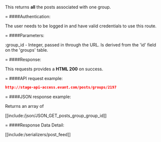 <!-- --- title: GET /posts/group/:group_id -->

This returns **all** the posts associated with one group.

=
####Authentication:

The user needs to be logged in and have valid credentials to use this route.

=
####Parameters:

:group_id - Integer, passed in through the URL. Is derived from the 'id' field on the 'groups' table.

=
####Response:

This requests provides a <strong>HTML 200</strong> on success.

=
####API request example:
```json
http://stage-api-access.evant.com/posts/groups/2197
```

=
####JSON response example:

Returns an array of 

[[include:/json/JSON_GET_posts_group_group_id]]

=
####Response Data Detail:

[[include:/serializers/post_feed]]
